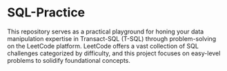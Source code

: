 # SQL-Practice
This repository serves as a practical playground for honing your data manipulation expertise in Transact-SQL (T-SQL) through problem-solving on the LeetCode platform. LeetCode offers a vast collection of SQL challenges categorized by difficulty, and this project focuses on easy-level problems to solidify foundational concepts.
